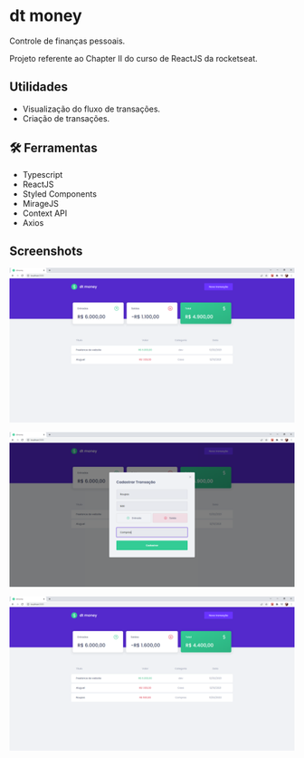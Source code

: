 
# dt money
Controle de finanças pessoais.

Projeto referente ao Chapter II do curso de ReactJS da rocketseat.


## Utilidades

- Visualização do fluxo de transações.
- Criação de transações.



## 🛠 Ferramentas 

- Typescript
- ReactJS
- Styled Components
- MirageJS
- Context API
- Axios


## Screenshots

![App Screenshot](media/dash.png)

![form Screenshot](media/form.png)

![Result Screenshot](media/result.png)
